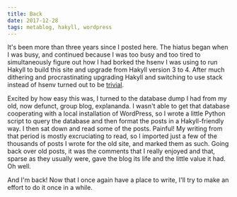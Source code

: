 ```yaml
---
title: Back
date: 2017-12-28
tags: metablog, hakyll, wordpress
---
```


It's been more than three years since I posted here. The hiatus began when I
was busy, and continued because I was too busy and too tired to simultaneously
figure out how I had borked the hsenv I was using to run Hakyll to build this
site and upgrade from Hakyll version 3 to 4. After much dithering and
procrastinating upgrading Hakyll and switching to use stack instead of hsenv
turned out to be <a
href="https://github.com/christopheryoung/chrisyoung/commit/f7faeee58d4c4b30747db3f42c81639421acbeda">trivial</a>.

Excited by how easy this was, I turned to the database dump I had from my old,
now defunct, group blog, explananda. I wasn't able to get that database
cooperating with a local installation of WordPress, so I wrote a little Python
script to query the database and then format the posts in a Hakyll-friendly
way. I then sat down and read some of the posts. Painful! My writing from that
period is mostly excruciating to read, so I imported just a few of the
thousands of posts I wrote for the old site, and marked them as such. Going
back over old posts, it was the comments that I really enjoyed and that, sparse
as they usually were, gave the blog its life and the little value it had. Oh
well.

And I'm back! Now that I once again have a place to write, I'll try to make an
effort to do it once in a while.
